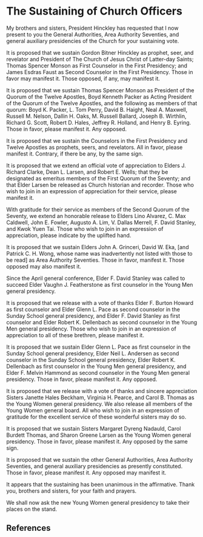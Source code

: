 # The Sustaining of Church Officers

My brothers and sisters, President Hinckley has requested that I now present
to you the General Authorities, Area Authority Seventies, and general
auxiliary presidencies of the Church for your sustaining vote.

It is proposed that we sustain Gordon Bitner Hinckley as prophet, seer, and
revelator and President of The Church of Jesus Christ of Latter-day Saints;
Thomas Spencer Monson as First Counselor in the First Presidency; and James
Esdras Faust as Second Counselor in the First Presidency. Those in favor may
manifest it. Those opposed, if any, may manifest it.

It is proposed that we sustain Thomas Spencer Monson as President of the
Quorum of the Twelve Apostles, Boyd Kenneth Packer as Acting President of the
Quorum of the Twelve Apostles, and the following as members of that quorum:
Boyd K. Packer, L. Tom Perry, David B. Haight, Neal A. Maxwell, Russell M.
Nelson, Dallin H. Oaks, M. Russell Ballard, Joseph B. Wirthlin, Richard G.
Scott, Robert D. Hales, Jeffrey R. Holland, and Henry B. Eyring. Those in
favor, please manifest it. Any opposed.

It is proposed that we sustain the Counselors in the First Presidency and
Twelve Apostles as prophets, seers, and revelators. All in favor, please
manifest it. Contrary, if there be any, by the same sign.

It is proposed that we extend an official vote of appreciation to Elders J.
Richard Clarke, Dean L. Larsen, and Robert E. Wells; that they be designated
as emeritus members of the First Quorum of the Seventy; and that Elder Larsen
be released as Church historian and recorder. Those who wish to join in an
expression of appreciation for their service, please manifest it.

With gratitude for their service as members of the Second Quorum of the
Seventy, we extend an honorable release to Elders Lino Alvarez, C. Max
Caldwell, John E. Fowler, Augusto A. Lim, V. Dallas Merrell, F. David Stanley,
and Kwok Yuen Tai. Those who wish to join in an expression of appreciation,
please indicate by the uplifted hand.

It is proposed that we sustain Elders John A. Grinceri, David W. Eka, [and
Patrick C. H. Wong, whose name was inadvertently not listed with those to be
read] as Area Authority Seventies. Those in favor, manifest it. Those opposed
may also manifest it.

Since the April general conference, Elder F. David Stanley was called to
succeed Elder Vaughn J. Featherstone as first counselor in the Young Men
general presidency.

It is proposed that we release with a vote of thanks Elder F. Burton Howard as
first counselor and Elder Glenn L. Pace as second counselor in the Sunday
School general presidency, and Elder F. David Stanley as first counselor and
Elder Robert K. Dellenbach as second counselor in the Young Men general
presidency. Those who wish to join in an expression of appreciation to all of
these brethren, please manifest it.

It is proposed that we sustain Elder Glenn L. Pace as first counselor in the
Sunday School general presidency, Elder Neil L. Andersen as second counselor
in the Sunday School general presidency, Elder Robert K. Dellenbach as first
counselor in the Young Men general presidency, and Elder F. Melvin Hammond as
second counselor in the Young Men general presidency. Those in favor, please
manifest it. Any opposed.

It is proposed that we release with a vote of thanks and sincere appreciation
Sisters Janette Hales Beckham, Virginia H. Pearce, and Carol B. Thomas as the
Young Women general presidency. We also release all members of the Young Women
general board. All who wish to join in an expression of gratitude for the
excellent service of these wonderful sisters may do so.

It is proposed that we sustain Sisters Margaret Dyreng Nadauld, Carol Burdett
Thomas, and Sharon Greene Larsen as the Young Women general presidency. Those
in favor, please manifest it. Any opposed by the same sign.

It is proposed that we sustain the other General Authorities, Area Authority
Seventies, and general auxiliary presidencies as presently constituted. Those
in favor, please manifest it. Any opposed may manifest it.

It appears that the sustaining has been unanimous in the affirmative. Thank
you, brothers and sisters, for your faith and prayers.

We shall now ask the new Young Women general presidency to take their places
on the stand.

## References

